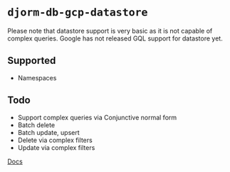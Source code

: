 # `djorm-db-gcp-datastore`

Please note that datastore support is very basic as it is not capable of complex queries. Google has not released GQL support for datastore yet.

## Supported

* Namespaces

## Todo

* Support complex queries via Conjunctive normal form
* Batch delete
* Batch update, upsert
* Delete via complex filters
* Update via complex filters

[Docs](https://github.com/just-paja/djorm/tree/master/docs)
